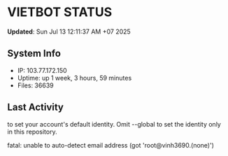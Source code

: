 # VIETBOT STATUS
**Updated**: Sun Jul 13 12:11:37 AM +07 2025

## System Info
- IP: 103.77.172.150
- Uptime: up 1 week, 3 hours, 59 minutes
- Files: 36639

## Last Activity

to set your account's default identity.
Omit --global to set the identity only in this repository.

fatal: unable to auto-detect email address (got 'root@vinh3690.(none)')
